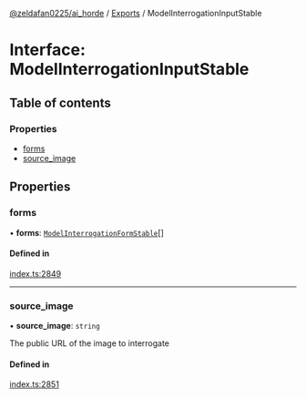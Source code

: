 [@zeldafan0225/ai_horde](../README.md) / [Exports](../modules.md) / ModelInterrogationInputStable

# Interface: ModelInterrogationInputStable

## Table of contents

### Properties

- [forms](ModelInterrogationInputStable.md#forms)
- [source\_image](ModelInterrogationInputStable.md#source_image)

## Properties

### forms

• **forms**: [`ModelInterrogationFormStable`](ModelInterrogationFormStable.md)[]

#### Defined in

[index.ts:2849](https://github.com/ZeldaFan0225/ai_horde/blob/2b1ed8a/index.ts#L2849)

___

### source\_image

• **source\_image**: `string`

The public URL of the image to interrogate

#### Defined in

[index.ts:2851](https://github.com/ZeldaFan0225/ai_horde/blob/2b1ed8a/index.ts#L2851)
